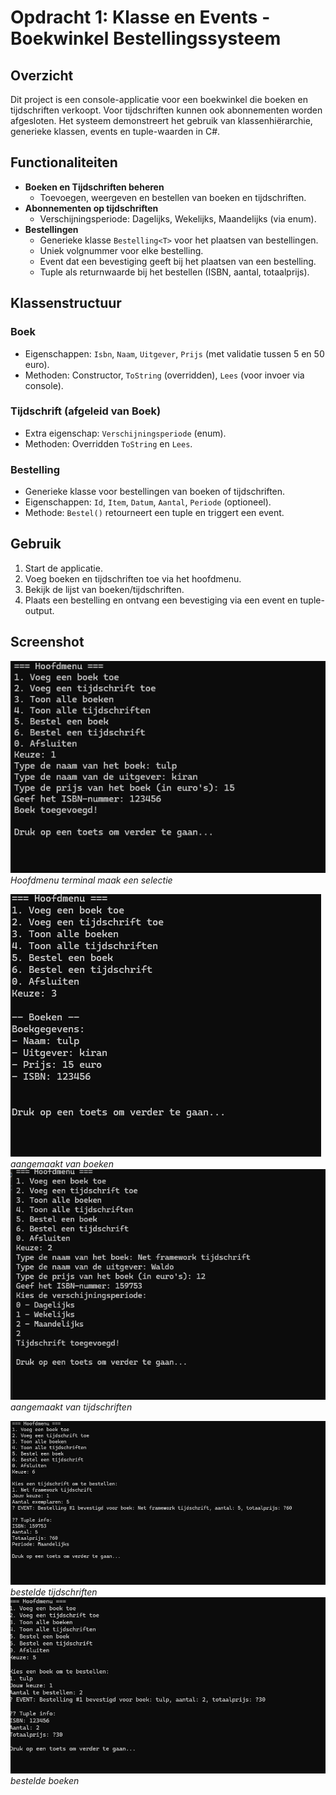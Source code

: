 # Opdracht 1: Klasse en Events - Boekwinkel Bestellingssysteem

## Overzicht
Dit project is een console-applicatie voor een boekwinkel die boeken en tijdschriften verkoopt. Voor tijdschriften kunnen ook abonnementen worden afgesloten.
Het systeem demonstreert het gebruik van klassenhiërarchie, generieke klassen, events en tuple-waarden in C#.

## Functionaliteiten
- **Boeken en Tijdschriften beheren**
  - Toevoegen, weergeven en bestellen van boeken en tijdschriften.
- **Abonnementen op tijdschriften**
  - Verschijningsperiode: Dagelijks, Wekelijks, Maandelijks (via enum).
- **Bestellingen**
  - Generieke klasse `Bestelling<T>` voor het plaatsen van bestellingen.
  - Uniek volgnummer voor elke bestelling.
  - Event dat een bevestiging geeft bij het plaatsen van een bestelling.
  - Tuple als returnwaarde bij het bestellen (ISBN, aantal, totaalprijs).

## Klassenstructuur

### Boek
- Eigenschappen: `Isbn`, `Naam`, `Uitgever`, `Prijs` (met validatie tussen 5 en 50 euro).
- Methoden: Constructor, `ToString` (overridden), `Lees` (voor invoer via console).

### Tijdschrift (afgeleid van Boek)
- Extra eigenschap: `Verschijningsperiode` (enum).
- Methoden: Overridden `ToString` en `Lees`.

### Bestelling<T>
- Generieke klasse voor bestellingen van boeken of tijdschriften.
- Eigenschappen: `Id`, `Item`, `Datum`, `Aantal`, `Periode` (optioneel).
- Methode: `Bestel()` retourneert een tuple en triggert een event.

## Gebruik
1. Start de applicatie.
2. Voeg boeken en tijdschriften toe via het hoofdmenu.
3. Bekijk de lijst van boeken/tijdschriften.
4. Plaats een bestelling en ontvang een bevestiging via een event en tuple-output.

## Screenshot 

 ![image alt](https://github.com/kiranchaudry97/Opdracht_1_Klasse_en_Events/blob/c59cc262730ab27aa3bc5d3948020198eedc9b54/Opdracht_screenshot_1/Terminal_Hoofdmenu.png
)
 *Hoofdmenu terminal maak een selectie*
 
 ![image alt](https://github.com/kiranchaudry97/Opdracht_1_Klasse_en_Events/blob/c59cc262730ab27aa3bc5d3948020198eedc9b54/Opdracht_screenshot_1/Weergave_aangemaakte_boeken.png)
  *aangemaakt van  boeken*
![image alt](https://github.com/kiranchaudry97/Opdracht_1_Klasse_en_Events/blob/c59cc262730ab27aa3bc5d3948020198eedc9b54/Opdracht_screenshot_1/tijdelijke_schrift_aangemaakt.png)
 *aangemaakt van  tijdschriften*

![image alt](https://github.com/kiranchaudry97/Opdracht_1_Klasse_en_Events/blob/c59cc262730ab27aa3bc5d3948020198eedc9b54/Opdracht_screenshot_1/tijdschrift_bestellen.png)
 *bestelde tijdschriften*
![image alt](https://github.com/kiranchaudry97/Opdracht_1_Klasse_en_Events/blob/c59cc262730ab27aa3bc5d3948020198eedc9b54/Opdracht_screenshot_1/Bestelde_boeken.png)
*bestelde boeken*


